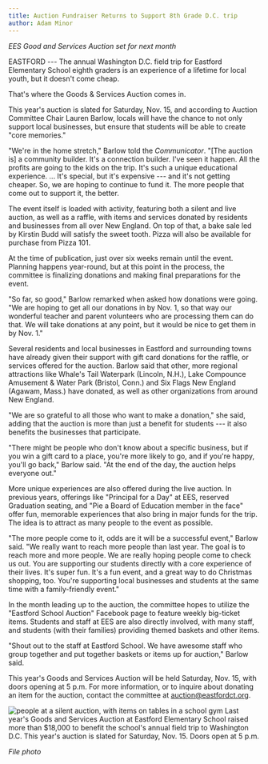 ```yaml
---
title: Auction Fundraiser Returns to Support 8th Grade D.C. trip
author: Adam Minor
---
```


*EES Good and Services Auction set for next month*

EASTFORD --- The annual Washington D.C. field trip for Eastford
Elementary School eighth graders is an experience of a lifetime for
local youth, but it doesn't come cheap.

That's where the Goods & Services Auction comes in.

This year's auction is slated for Saturday, Nov. 15, and according to
Auction Committee Chair Lauren Barlow, locals will have the chance to
not only support local businesses, but ensure that students will be able
to create "core memories."

"We're in the home stretch," Barlow told the *Communicator*. "\[The
auction is\] a community builder. It's a connection builder. I've seen
it happen. All the profits are going to the kids on the trip. It's such
a unique educational experience. ... It's special, but it's expensive
--- and it's not getting cheaper. So, we are hoping to continue to fund
it. The more people that come out to support it, the better.

The event itself is loaded with activity, featuring both a silent and
live auction, as well as a raffle, with items and services donated by
residents and businesses from all over New England. On top of that, a
bake sale led by Kirstin Budd will satisfy the sweet tooth. Pizza will
also be available for purchase from Pizza 101.

At the time of publication, just over six weeks remain until the event.
Planning happens year-round, but at this point in the process, the
committee is finalizing donations and making final preparations for the
event.

"So far, so good," Barlow remarked when asked how donations were going.
"We are hoping to get all our donations in by Nov. 1, so that way our
wonderful teacher and parent volunteers who are processing them can do
that. We will take donations at any point, but it would be nice to get
them in by Nov. 1."

Several residents and local businesses in Eastford and surrounding towns
have already given their support with gift card donations for the
raffle, or services offered for the auction. Barlow said that other,
more regional attractions like Whale's Tail Waterpark (Lincoln, N.H.),
Lake Compounce Amusement & Water Park (Bristol, Conn.) and Six Flags New
England (Agawam, Mass.) have donated, as well as other organizations
from around New England.

"We are so grateful to all those who want to make a donation," she said,
adding that the auction is more than just a benefit for students --- it
also benefits the businesses that participate.

"There might be people who don't know about a specific business, but if
you win a gift card to a place, you're more likely to go, and if you're
happy, you'll go back," Barlow said. "At the end of the day, the auction
helps everyone out."

More unique experiences are also offered during the live auction. In
previous years, offerings like "Principal for a Day" at EES, reserved
Graduation seating, and "Pie a Board of Education member in the face"
offer fun, memorable experiences that also bring in major funds for the
trip. The idea is to attract as many people to the event as possible.

"The more people come to it, odds are it will be a successful event,"
Barlow said. "We really want to reach more people than last year. The
goal is to reach more and more people. We are really hoping people come
to check us out. You are supporting our students directly with a core
experience of their lives. It's super fun. It's a fun event, and a great
way to do Christmas shopping, too. You're supporting local businesses
and students at the same time with a family-friendly event."

In the month leading up to the auction, the committee hopes to utilize
the "Eastford School Auction" Facebook page to feature weekly big-ticket
items. Students and staff at EES are also directly involved, with many
staff, and students (with their families) providing themed baskets and
other items.

"Shout out to the staff at Eastford School. We have awesome staff who
group together and put together baskets or items up for auction," Barlow
said.

This year's Goods and Services Auction will be held Saturday, Nov. 15,
with doors opening at 5 p.m. For more information, or to inquire about
donating an item for the auction, contact the committee at
<auction@eastfordct.org>.



![people at a silent auction, with items on tables in a school gym](/assets/images/34-3-auction-2024.jpg)
Last year's Goods and Services Auction at Eastford Elementary School
raised more than $18,000 to benefit the school's annual field trip to
Washington D.C. This year's auction is slated for Saturday, Nov. 15.
Doors open at 5 p.m.

*File photo*